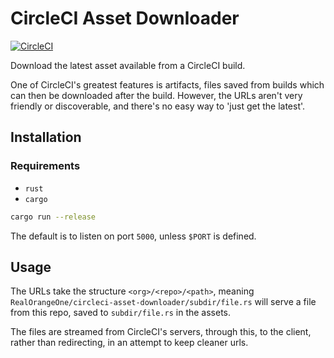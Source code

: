 # CircleCI Asset Downloader

[![CircleCI](https://circleci.com/gh/RealOrangeOne/circleci-asset-downloader.svg?style=svg)](https://circleci.com/gh/RealOrangeOne/circleci-asset-downloader)

Download the latest asset available from a CircleCI build. 

One of CircleCI's greatest features is artifacts, files saved from builds which can then be downloaded after the build. However, the URLs aren't very friendly or discoverable, and there's no easy way to 'just get the latest'.

## Installation
### Requirements
- `rust`
- `cargo`

```bash
cargo run --release
```

The default is to listen on port `5000`, unless `$PORT` is defined.

## Usage
The URLs take the structure `<org>/<repo>/<path>`, meaning `RealOrangeOne/circleci-asset-downloader/subdir/file.rs` will serve a file from this repo, saved to `subdir/file.rs` in the assets. 

The files are streamed from CircleCI's servers, through this, to the client, rather than redirecting, in an attempt to keep cleaner urls.

